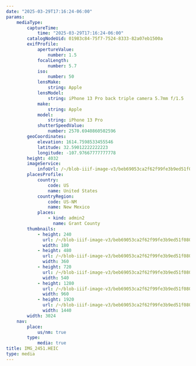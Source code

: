 ```yaml
---
date: "2025-03-29T17:16:24-06:00"
params:
    mediaType:
        captureTime:
            time: "2025-03-29T17:16:24-06:00"
        catalogNodeUid: 01983c84-75f7-7524-8333-82a07eb1500a
        exifProfile:
            apertureValue:
                number: 1.5
            focalLength:
                number: 5.7
            iso:
                number: 50
            lensMake:
                string: Apple
            lensModel:
                string: iPhone 13 Pro back triple camera 5.7mm f/1.5
            make:
                string: Apple
            model:
                string: iPhone 13 Pro
            shutterSpeedValue:
                number: 2570.6940860502596
        geoCoordinates:
            elevation: 1614.7598533455546
            latitude: 32.59012222222223
            longitude: -107.97667777777778
        height: 4032
        imageService:
            infoUrl: /~/blob-iiif-image-v3/beb69053ca2f62f99fe3b9ed51f080b0add954588a2e6bcc40b0730bf5746d2f/info.json
        placesProfile:
            country:
                code: US
                name: United States
            countryRegion:
                code: US-NM
                name: New Mexico
            places:
                - kind: admin2
                  name: Grant County
        thumbnails:
            - height: 240
              url: /~/blob-iiif-image-v3/beb69053ca2f62f99fe3b9ed51f080b0add954588a2e6bcc40b0730bf5746d2f/full/180%2C240/0/default.jpg
              width: 180
            - height: 480
              url: /~/blob-iiif-image-v3/beb69053ca2f62f99fe3b9ed51f080b0add954588a2e6bcc40b0730bf5746d2f/full/360%2C480/0/default.jpg
              width: 360
            - height: 720
              url: /~/blob-iiif-image-v3/beb69053ca2f62f99fe3b9ed51f080b0add954588a2e6bcc40b0730bf5746d2f/full/540%2C720/0/default.jpg
              width: 540
            - height: 1280
              url: /~/blob-iiif-image-v3/beb69053ca2f62f99fe3b9ed51f080b0add954588a2e6bcc40b0730bf5746d2f/full/960%2C1280/0/default.jpg
              width: 960
            - height: 1920
              url: /~/blob-iiif-image-v3/beb69053ca2f62f99fe3b9ed51f080b0add954588a2e6bcc40b0730bf5746d2f/full/1440%2C1920/0/default.jpg
              width: 1440
        width: 3024
    nav:
        place:
            us/nm: true
        type:
            media: true
title: IMG_2451.HEIC
type: media
---
```

